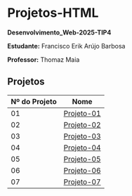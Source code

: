 # Projetos-HTML
**Desenvolvimento_Web-2025-TIP4**

**Estudante:** Francisco Erik Arújo Barbosa

**Professor:** Thomaz Maia  

## Projetos

| Nº do Projeto | Nome         |
|---------------|------------------|
| 01            | [Projeto-01](https://erik13639.github.io/Projeto-01/)   |
| 02            | [Projeto-02](https://erik13639.github.io/Projeto-02/)   |
| 03            | [Projeto-03](https://erik13639.github.io/Projeto-03/)   |
| 04            | [Projeto-04](https://erik13639.github.io/Projeto-04/)   |
| 05            | [Projeto-05]()   |
| 06            | [Projeto-06]()   |
| 07            | [Projeto-07]()   |

